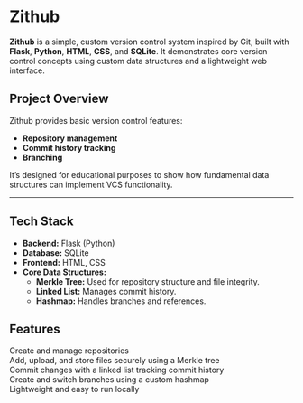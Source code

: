# Zithub

**Zithub** is a simple, custom version control system inspired by Git, built with **Flask**, **Python**, **HTML**, **CSS**, and **SQLite**. It demonstrates core version control concepts using custom data structures and a lightweight web interface.

## Project Overview

Zithub provides basic version control features:
- **Repository management**  
- **Commit history tracking**
- **Branching**

It’s designed for educational purposes to show how fundamental data structures can implement VCS functionality.

---

## Tech Stack

- **Backend:** Flask (Python)
- **Database:** SQLite
- **Frontend:** HTML, CSS
- **Core Data Structures:**
  - **Merkle Tree:** Used for repository structure and file integrity.
  - **Linked List:** Manages commit history.
  - **Hashmap:** Handles branches and references.


## Features

Create and manage repositories  
Add, upload, and store files securely using a Merkle tree  
Commit changes with a linked list tracking commit history  
Create and switch branches using a custom hashmap  
Lightweight and easy to run locally




